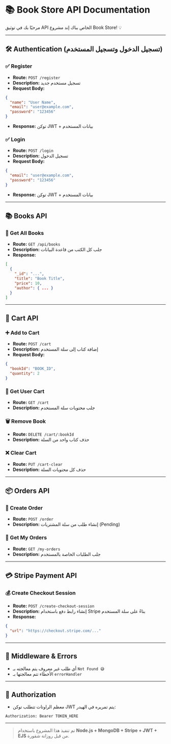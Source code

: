 # 📚 Book Store API Documentation

مرحبًا بك في توثيق API الخاص بباك إند مشروع Book Store! 💡

---

## 🛠️ Authentication (تسجيل الدخول وتسجيل المستخدم)

### ✅ Register

* **Route:** `POST /register`
* **Description:** تسجيل مستخدم جديد
* **Request Body:**

```json
{
  "name": "User Name",
  "email": "user@example.com",
  "password": "123456"
}
```

* **Response:** توكن JWT + بيانات المستخدم

### ✅ Login

* **Route:** `POST /login`
* **Description:** تسجيل الدخول
* **Request Body:**

```json
{
  "email": "user@example.com",
  "password": "123456"
}
```

* **Response:** توكن JWT + بيانات المستخدم

---

## 📚 Books API

### 📖 Get All Books

* **Route:** `GET /api/books`
* **Description:** جلب كل الكتب من قاعدة البيانات
* **Response:**

```json
[
  {
    "_id": "...",
    "title": "Book Title",
    "price": 10,
    "author": { ... }
  }
]
```

---

## 🛒 Cart API

### ➕ Add to Cart

* **Route:** `POST /cart`
* **Description:** إضافة كتاب إلى سلة المستخدم
* **Request Body:**

```json
{
  "bookId": "BOOK_ID",
  "quantity": 2
}
```

### 🧺 Get User Cart

* **Route:** `GET /cart`
* **Description:** جلب محتويات سلة المستخدم

### 🗑️ Remove Book

* **Route:** `DELETE /cart/:bookId`
* **Description:** حذف كتاب واحد من السلة

### ❌ Clear Cart

* **Route:** `PUT /cart-clear`
* **Description:** حذف كل محتويات السلة

---

## 📦 Orders API

### 🧾 Create Order

* **Route:** `POST /order`
* **Description:** إنشاء طلب من سلة المشتريات (Pending)

### 📑 Get My Orders

* **Route:** `GET /my-orders`
* **Description:** جلب الطلبات الخاصة بالمستخدم

---

## 💳 Stripe Payment API

### 💰 Create Checkout Session

* **Route:** `POST /create-checkout-session`
* **Description:** إنشاء رابط دفع باستخدام Stripe بناءً على سلة المستخدم
* **Response:**

```json
{
  "url": "https://checkout.stripe.com/..."
}
```

---

## 🧠 Middleware & Errors

* أي طلب غير معروف يتم معالجته بـ `Not Found 😅`
* الأخطاء تتم معالجتها بـ `errorHandler`

---

## 🔐 Authorization

* معظم الراوتات تتطلب توكن JWT يتم تمريره في الهيدر:

```
Authorization: Bearer TOKEN_HERE
```

---

> تم تنفيذ هذا المشروع باستخدام **Node.js + MongoDB + Stripe + JWT + EJS** من قبل روزانة شقورة.
